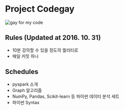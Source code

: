 # Project Codegay

![gay for my code](http://38.media.tumblr.com/125a0617d8986ad521772f0f42aa56db/tumblr_n68390DBXL1t9w6i8o1_500.gif)

## Rules (Updated at 2016. 10. 31)
- 10분 강의할 수 있을 정도의 퀄리티로
- 매일 커밋 하나

## Schedules
- pyspark 소개
- Graph 알고리즘
- NumPy, Pandas, Scikit-learn 등 파이썬 데이터 분석 세트
- 파이썬 Syntax
